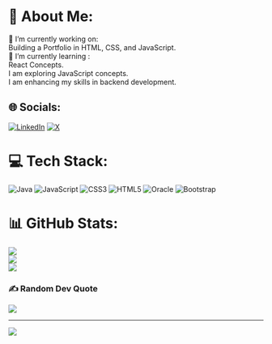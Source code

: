 <!--
**akatnoria/akatnoria** is a ✨ _special_ ✨ repository because its `README.md` (this file) appears on your GitHub profile.
-->
# 💫 About Me:
🔭 I’m currently working on:<br>Building a Portfolio in HTML, CSS, and JavaScript.<br>🌱 I’m currently learning :<br>React Concepts.<br>I am exploring JavaScript concepts.<br>I am enhancing my skills in backend development.


## 🌐 Socials:
[![LinkedIn](https://img.shields.io/badge/LinkedIn-%230077B5.svg?logo=linkedin&logoColor=white)](https://linkedin.com/in/akatnoria4) [![X](https://img.shields.io/badge/X-black.svg?logo=X&logoColor=white)](https://x.com/katnoria_ajay04) 

# 💻 Tech Stack:
![Java](https://img.shields.io/badge/java-%23ED8B00.svg?style=plastic&logo=openjdk&logoColor=white) ![JavaScript](https://img.shields.io/badge/javascript-%23323330.svg?style=plastic&logo=javascript&logoColor=%23F7DF1E) ![CSS3](https://img.shields.io/badge/css3-%231572B6.svg?style=plastic&logo=css3&logoColor=white) ![HTML5](https://img.shields.io/badge/html5-%23E34F26.svg?style=plastic&logo=html5&logoColor=white) ![Oracle](https://img.shields.io/badge/Oracle-F80000?style=plastic&logo=oracle&logoColor=white) ![Bootstrap](https://img.shields.io/badge/bootstrap-%238511FA.svg?style=plastic&logo=bootstrap&logoColor=white)
# 📊 GitHub Stats:
![](https://github-readme-stats.vercel.app/api?username=akatnoria&theme=radical&hide_border=false&include_all_commits=false&count_private=false)<br/>
![](https://github-readme-streak-stats.herokuapp.com/?user=akatnoria&theme=radical&hide_border=false)<br/>
![](https://github-readme-stats.vercel.app/api/top-langs/?username=akatnoria&theme=radical&hide_border=false&include_all_commits=false&count_private=false&layout=compact)

### ✍️ Random Dev Quote
![](https://quotes-github-readme.vercel.app/api?type=horizontal&theme=light)

---
[![](https://visitcount.itsvg.in/api?id=akatnoria&icon=2&color=1)](https://visitcount.itsvg.in)

<!-- Proudly created with GPRM ( https://gprm.itsvg.in ) -->
